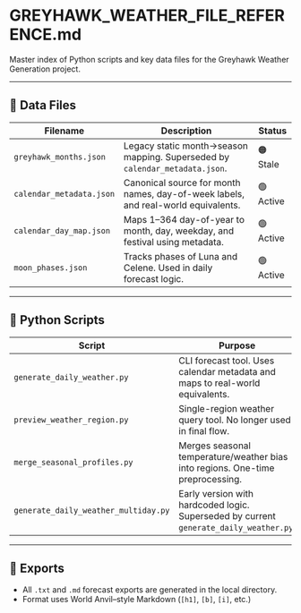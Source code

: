 
# GREYHAWK_WEATHER_FILE_REFERENCE.md

Master index of Python scripts and key data files for the Greyhawk Weather Generation project.

---

## 📁 Data Files

| Filename | Description | Status |
|----------|-------------|--------|
| `greyhawk_months.json` | Legacy static month→season mapping. Superseded by `calendar_metadata.json`. | 🟠 Stale |
| `calendar_metadata.json` | Canonical source for month names, day-of-week labels, and real-world equivalents. | 🟢 Active |
| `calendar_day_map.json` | Maps 1–364 day-of-year to month, day, weekday, and festival using metadata. | 🟢 Active |
| `moon_phases.json` | Tracks phases of Luna and Celene. Used in daily forecast logic. | 🟢 Active |

---

## 🐍 Python Scripts

| Script | Purpose | Tags | Status |
|--------|---------|------|--------|
| `generate_daily_weather.py` | CLI forecast tool. Uses calendar metadata and maps to real-world equivalents. | `weather`, `cli`, `calendar`, `export` | 🟢 Active |
| `preview_weather_region.py` | Single-region weather query tool. No longer used in final flow. | `preview`, `cli` | 🟠 Stale |
| `merge_seasonal_profiles.py` | Merges seasonal temperature/weather bias into regions. One-time preprocessing. | `merge`, `seasonal`, `json` | 🟡 One-off |
| `generate_daily_weather_multiday.py` | Early version with hardcoded logic. Superseded by current `generate_daily_weather.py`. | `legacy`, `multiday` | 🔴 Deprecated |

---

## 📁 Exports

- All `.txt` and `.md` forecast exports are generated in the local directory.
- Format uses World Anvil–style Markdown (`[h1]`, `[b]`, `[i]`, etc.)

